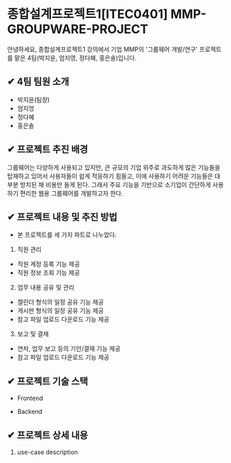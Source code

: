 # 종합설계프로젝트1[ITEC0401] MMP-GROUPWARE-PROJECT

안녕하세요,
종합설계프로젝트1 강의에서 기업 MMP의 '그룹웨어 개발/연구' 프로젝트를 맡은 4팀(박지윤, 엄지영, 정다혜, 홍은솔)입니다.


## ✔ 4팀 팀원 소개
- 박지윤(팀장)
- 엄지엉
- 정다혜
- 홍은솔


## ✔ 프로젝트 추진 배경
그룹웨어는 다양하게 사용되고 있지만, 큰 규모의 기업 위주로 과도하게 많은 기능들을 탑재하고 있어서 사용자들이 쉽게 적응하기 힘들고, 이에 사용하기 어려운 기능들은 대부분 방치된 채 비용만 들게 된다.
그래서 주요 기능을 기반으로 소기업이 간단하게 사용하기 편리한 웹용 그룹웨어를 개발하고자 한다.


## ✔ 프로젝트 내용 및 추진 방법
- 본 프로젝트를 세 가지 파트로 나누었다.

1. 직원 관리
 - 직원 계정 등록 기능 제공
 - 직원 정보 조회 기능 제공
 
2. 업무 내용 공유 및 관리
 - 캘린더 형식의 일정 공유 기능 제공
 - 게시판 형식의 일정 공유 기능 제공
 - 참고 파일 업로드 다운로드 기능 제공
  
3. 보고 및 결재
 - 연차, 업무 보고 등의 기안/결재 기능 제공
 - 참고 파일 업로드 다운로드 기능 제공


## ✔ 프로젝트 기술 스택
- Frontend


- Backend



## ✔ 프로젝트 상세 내용

1. use-case description
